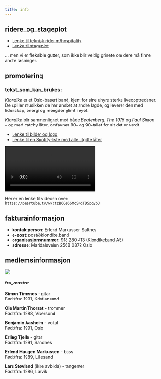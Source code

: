 ```yaml
---
title: info
---
```


## ridere_og_stageplot

- [Lenke til teknisk rider m/hospitality](https://www.dropbox.com/scl/fi/iuv64b8g9kma5r4jyyrln/Klondike-teknisk-rider-m-hospitality.pdf?rlkey=dlbbc5cm8qwkxfz8kmy3timmd&dl=0)
- [Lenke til stageplot](https://www.dropbox.com/scl/fi/xjym8zfuso9rukpspodck/Stageplot-Klondike.pdf?rlkey=umvpov73njgwkycc0e25pa65m&dl=0)

... men vi er fleksible gutter, som ikke blir veldig grinete om dere må finne andre løsninger.

## promotering

### tekst_som_kan_brukes:

_Klondike_ er et Oslo-basert band, kjent for sine uhyre sterke liveopptredener. De spiller musikken de har ønsket at andre lagde, og leverer den med lidenskap, energi og mengder glimt i øyet.

*Klondike* blir sammenlignet med både _Beatenberg_, *The 1975* og *Paul Simon* - og med catchy låter, omfavnes 80- og 90-tallet for alt det er verdt.

- [Lenke til bilder og logo](https://www.dropbox.com/scl/fo/053o3kp17v5o7fd9052vp/AEcKifU01F_LOMv91-TGXQc?rlkey=pucgsv4m4wbq0hvj78ct2xfln&dl=0)
- [Lenke til en Spotify-liste med alle utgitte låter](https://open.spotify.com/playlist/4dHv2C67d3RntiOcYkDoqO)

<video src="https://havn.blog/uploads/2024/klondike-reel-web.mp4" controls="controls" preload="metadata"></video>

Her er en lenke til videoen over: `https://peertube.tv/w/gtzB6Gs66McSMgTD5pqybJ`

## fakturainformasjon

- **kontaktperson**: Erlend Markussen Saltnes
- **e-post**: post@klondike.band
- **organisasjonsnummer**: 918 280 413 (Klondikeband AS)
- **adresse**: Maridalsveien 256B 0872 Oslo

## medlemsinformasjon

<img src="https://havn.blog/uploads/2024/fellesbilde-liggendeweb.webp">

#### fra_venstre:

**Simon Timenes** - gitar  
Født/fra: 1991, Kristiansand

**Ole Martin Thorset** - trommer  
Født/fra: 1988, Vikersund

**Benjamin Aasheim** - vokal  
Født/fra: 1991, Oslo

**Erling Tjelle** - gitar  
Født/fra: 1991, Sandnes

**Erlend Haugen Markussen** - bass  
Født/fra: 1989, Lillesand

**Lars Støvland** (ikke avbilda) - tangenter  
Født/fra: 1986, Larvik
